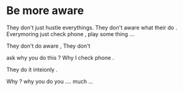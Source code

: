 
# Be more aware 

They don't just hustle everythings.  They don't aware what their do .  Everymoring just check phone , play some thing ...

They don't do aware , They don't 


ask why you do this ? Why I check phone .

They do it inteionly .


Why ? why you do you ....   much ... 

